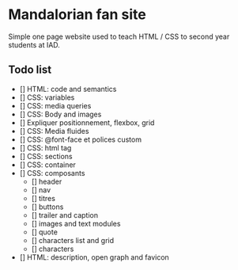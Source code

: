 # Mandalorian fan site

Simple one page website used to teach HTML / CSS to second year students at IAD.

## Todo list

- [] HTML: code and semantics
- [] CSS: variables
- [] CSS: media queries
- [] CSS: Body and images
- [] Expliquer positionnement, flexbox, grid
- [] CSS: Media fluides
- [] CSS: @font-face et polices custom
- [] CSS: html tag
- [] CSS: sections
- [] CSS: container
- [] CSS: composants
  - [] header
  - [] nav
  - [] titres
  - [] buttons
  - [] trailer and caption
  - [] images and text modules
  - [] quote
  - [] characters list and grid
  - [] characters
- [] HTML: description, open graph and favicon
